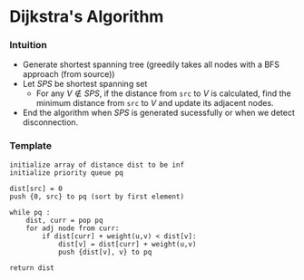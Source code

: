 # Dijkstra's Algorithm 

### Intuition 
- Generate shortest spanning tree (greedily takes all nodes with a BFS approach (from source)) 
- Let $SPS$ be shortest spanning set 
   - For any $V \notin SPS$, if the distance from `src` to $V$ is calculated, find the minimum distance from `src` to $V$ and update its adjacent nodes. 
- End the algorithm when $SPS$ is generated sucessfully or when we detect disconnection. 

### Template 
```
initialize array of distance dist to be inf 
initialize priority queue pq 

dist[src] = 0 
push {0, src} to pq (sort by first element)

while pq : 
    dist, curr = pop pq 
    for adj node from curr: 
        if dist[curr] + weight(u,v) < dist[v]: 
            dist[v] = dist[curr] + weight(u,v) 
            push {dist[v], v} to pq  

return dist 
```

